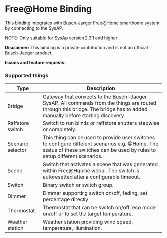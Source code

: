 # Free@Home Binding
This binding integrates with [Busch-Jaeger Free@Home](https://www.busch-jaeger.de/produkte/systeme/busch-free-at-home/) smarthome system by connecting to the SysAP.

NOTE: Only suitable for SysAp version 2.3.1 and higher

**Disclaimer:** This binding is a private contribution and is not an official Busch-Jaeger product.

**Issues and feature requests:** 

### Supported things
Type | Description
------------ | -------------
Bridge | Gateway that connects to the Busch-Jaeger SysAP. All commands from the things are routed through this bridge. The bridge has to added manually before starting discovery.
Raffstore switch | Switch to run blinds or raffstore shutters stepwise or completely.
Scenario selector | This thing can be used to provide user switches to configure different scenarios e.g. @Home. The status of these switches can be used by rules to setup different scenarios.
Scene | Switch that activates a scene that was generated within Free@Hqome webui. The switch is autoresetted after a configurable timeout.
Switch | Binary switch or switch group.
Dimmer | Dimmer supporting switch on/off, fading, set percentage directly
Thermostat | Thermostat that can be switch on/off, eco mode on/off or to set the target temperature.
Weather station | Weather station providing wind speed, temperature, illumination.
